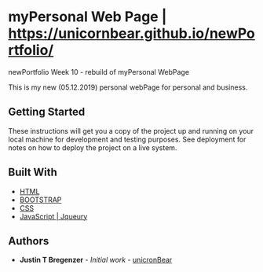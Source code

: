 # myPersonal Web Page    |     https://unicornbear.github.io/newPortfolio/
newPortfolio
Week 10 - rebuild of myPersonal WebPage

This is my new (05.12.2019) personal webPage for personal and business.  

## Getting Started

These instructions will get you a copy of the project up and running on your local machine for development and testing purposes. See deployment for notes on how to deploy the project on a live system.

## Built With
* [HTML](https://devdocs.io/html/)
* [BOOTSTRAP](https://getbootstrap.com/docs/4.1/getting-started/introduction/)
* [CSS](https://developer.mozilla.org/en-US/docs/Web/CSS)
* [JavaScript | Jqueury](http://learn.jquery.com/using-jquery-core/document-ready/)

## Authors

* **Justin T Bregenzer** - *Initial work* - [unicronBear](https://unicornbear.github.io/newPortfolio/)
